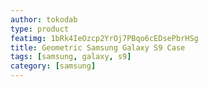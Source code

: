 ```yaml
---
author: tokodab
type: product
featimg: 1bRk4IeOzcp2YrOj7PBqo6cEDsePbrHSg
title: Geometric Samsung Galaxy S9 Case
tags: [samsung, galaxy, s9]
category: [samsung]
---
```

